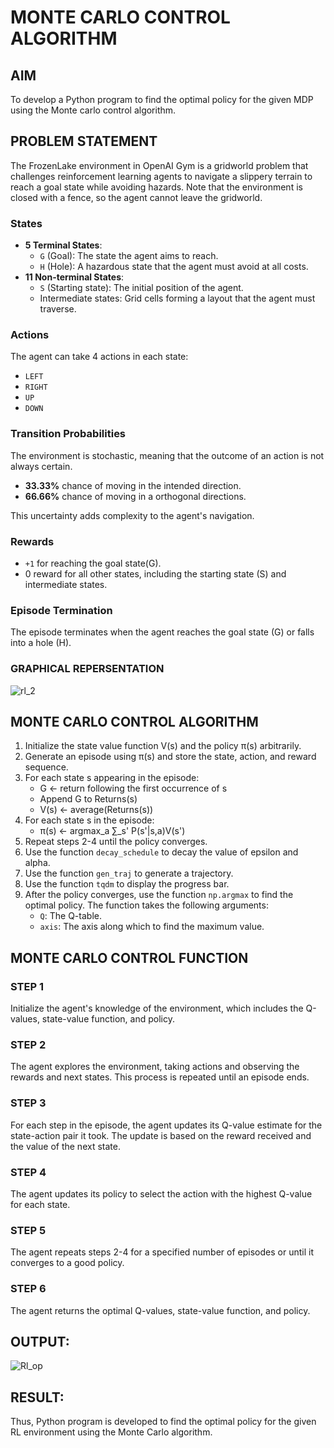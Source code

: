 # MONTE CARLO CONTROL ALGORITHM

## AIM
To develop a Python program to find the optimal policy for the given MDP using the Monte carlo control algorithm.

## PROBLEM STATEMENT
The FrozenLake environment in OpenAI Gym is a gridworld problem that challenges reinforcement learning agents to navigate a slippery terrain to reach a goal state while avoiding hazards. Note that the environment is closed with a fence, so the agent cannot leave the gridworld.

### States
- **5 Terminal States**:
  - `G` (Goal): The state the agent aims to reach.
  - `H` (Hole): A hazardous state that the agent must avoid at all costs.
- **11 Non-terminal States**:
  - `S` (Starting state): The initial position of the agent.
  - Intermediate states: Grid cells forming a layout that the agent must traverse.

### Actions
The agent can take 4 actions in each state:
- `LEFT`
- `RIGHT`
- `UP` 
- `DOWN`

### Transition Probabilities
The environment is stochastic, meaning that the outcome of an action is not always certain.
- **33.33%** chance of moving in the intended direction.
- **66.66%** chance of moving in a orthogonal directions.

This uncertainty adds complexity to the agent's navigation.

### Rewards
- `+1` for reaching the goal state(G).
- 0 reward for all other states, including the starting state (S) and intermediate states.

### Episode Termination
The episode terminates when the agent reaches the goal state (G) or falls into a hole (H).

### GRAPHICAL REPERSENTATION
![rl_2](https://github.com/kiran03-jagadeesh/monte-carlo-control/assets/94174536/b0556bd7-2dc8-4066-8c34-6e4141cc25b1)


## MONTE CARLO CONTROL ALGORITHM
1. Initialize the state value function V(s) and the policy π(s) arbitrarily.
2. Generate an episode using π(s) and store the state, action, and reward sequence.
3. For each state s appearing in the episode:
    * G ← return following the first occurrence of s
    * Append G to Returns(s)
    * V(s) ← average(Returns(s))
4. For each state s in the episode:
    * π(s) ← argmax_a ∑_s' P(s'|s,a)V(s')
5. Repeat steps 2-4 until the policy converges.
6. Use the function `decay_schedule` to decay the value of epsilon and alpha.
7. Use the function `gen_traj` to generate a trajectory.
8. Use the function `tqdm` to display the progress bar.
9. After the policy converges, use the function `np.argmax` to find the optimal policy. The function takes the following arguments:
    * `Q`: The Q-table.
    * `axis`: The axis along which to find the maximum value.

## MONTE CARLO CONTROL FUNCTION
### STEP 1
Initialize the agent's knowledge of the environment, which includes the Q-values, state-value function, and policy.

### STEP 2
The agent explores the environment, taking actions and observing the rewards and next states. This process is repeated until an episode ends.

### STEP 3
For each step in the episode, the agent updates its Q-value estimate for the state-action pair it took. The update is based on the reward received and the value of the next state.

### STEP 4
The agent updates its policy to select the action with the highest Q-value for each state.

### STEP 5
The agent repeats steps 2-4 for a specified number of episodes or until it converges to a good policy.

### STEP 6
The agent returns the optimal Q-values, state-value function, and policy.

## OUTPUT:
![Rl_op](https://github.com/kiran03-jagadeesh/monte-carlo-control/assets/94174536/74d68540-209b-4fcb-91f6-63697839010d)

## RESULT:

Thus, Python program is developed to find the optimal policy for the given RL environment using the Monte Carlo algorithm.
